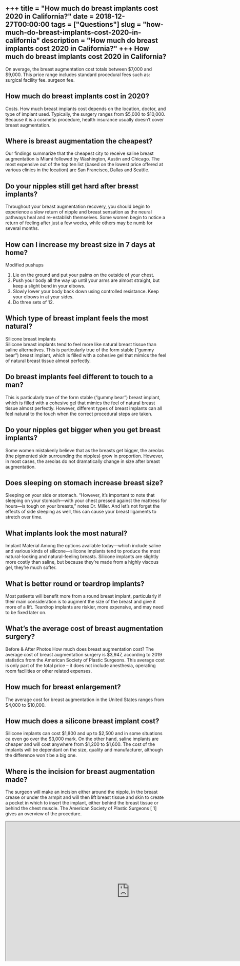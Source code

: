 +++
title = "How much do breast implants cost 2020 in California?"
date = 2018-12-27T00:00:00
tags = ["Questions"]
slug = "how-much-do-breast-implants-cost-2020-in-california"
description = "How much do breast implants cost 2020 in California?"
+++
How much do breast implants cost 2020 in California?
----------------------------------------------------

On average, the breast augmentation cost totals between $7,000 and $9,000. This price range includes standard procedural fees such as: surgical facility fee. surgeon fee.

How much do breast implants cost in 2020?
-----------------------------------------

Costs. How much breast implants cost depends on the location, doctor, and type of implant used. Typically, the surgery ranges from $5,000 to $10,000. Because it is a cosmetic procedure, health insurance usually doesn’t cover breast augmentation.

Where is breast augmentation the cheapest?
------------------------------------------

Our findings summarize that the cheapest city to receive saline breast augmentation is Miami followed by Washington, Austin and Chicago. The most expensive out of the top ten list (based on the lowest price offered at various clinics in the location) are San Francisco, Dallas and Seattle.

Do your nipples still get hard after breast implants?
-----------------------------------------------------

Throughout your breast augmentation recovery, you should begin to experience a slow return of nipple and breast sensation as the neural pathways heal and re-establish themselves. Some women begin to notice a return of feeling after just a few weeks, while others may be numb for several months.

How can I increase my breast size in 7 days at home?
----------------------------------------------------

Modified pushups

1. Lie on the ground and put your palms on the outside of your chest.
2. Push your body all the way up until your arms are almost straight, but keep a slight bend in your elbows.
3. Slowly lower your body back down using controlled resistance. Keep your elbows in at your sides.
4. Do three sets of 12.

Which type of breast implant feels the most natural?
----------------------------------------------------

Silicone breast implants  
Silicone breast implants tend to feel more like natural breast tissue than saline alternatives. This is particularly true of the form stable (“gummy bear”) breast implant, which is filled with a cohesive gel that mimics the feel of natural breast tissue almost perfectly.

Do breast implants feel different to touch to a man?
----------------------------------------------------

This is particularly true of the form stable (“gummy bear”) breast implant, which is filled with a cohesive gel that mimics the feel of natural breast tissue almost perfectly. However, different types of breast implants can all feel natural to the touch when the correct procedural steps are taken.

Do your nipples get bigger when you get breast implants?
--------------------------------------------------------

Some women mistakenly believe that as the breasts get bigger, the areolas (the pigmented skin surrounding the nipples) grow in proportion. However, in most cases, the areolas do not dramatically change in size after breast augmentation.

Does sleeping on stomach increase breast size?
----------------------------------------------

Sleeping on your side or stomach. “However, it’s important to note that sleeping on your stomach—with your chest pressed against the mattress for hours—is tough on your breasts,” notes Dr. Miller. And let’s not forget the effects of side sleeping as well, this can cause your breast ligaments to stretch over time.

What implants look the most natural?
------------------------------------

Implant Material Among the options available today—which include saline and various kinds of silicone—silicone implants tend to produce the most natural-looking and natural-feeling breasts. Silicone implants are slightly more costly than saline, but because they’re made from a highly viscous gel, they’re much softer.

What is better round or teardrop implants?
------------------------------------------

Most patients will benefit more from a round breast implant, particularly if their main consideration is to augment the size of the breast and give it more of a lift. Teardrop implants are riskier, more expensive, and may need to be fixed later on.

What’s the average cost of breast augmentation surgery?
-------------------------------------------------------

Before &amp; After Photos How much does breast augmentation cost? The average cost of breast augmentation surgery is $3,947, according to 2019 statistics from the American Society of Plastic Surgeons. This average cost is only part of the total price – it does not include anesthesia, operating room facilities or other related expenses.

How much for breast enlargement?
--------------------------------

The average cost for breast augmentation in the United States ranges from $4,000 to $10,000.

How much does a silicone breast implant cost?
---------------------------------------------

Silicone implants can cost $1,800 and up to $2,500 and in some situations ca even go over the $3,000 mark. On the other hand, saline implants are cheaper and will cost anywhere from $1,200 to $1,600. The cost of the implants will be dependant on the size, quality and manufacturer, although the difference won`t be a big one.

Where is the incision for breast augmentation made?
---------------------------------------------------

The surgeon will make an incision either around the nipple, in the breast crease or under the armpit and will then lift breast tissue and skin to create a pocket in which to insert the implant, either behind the breast tissue or behind the chest muscle. The American Society of Plastic Surgeons \[ 1\] gives an overview of the procedure.

<iframe allow="accelerometer; autoplay; clipboard-write; encrypted-media; gyroscope; picture-in-picture" allowfullscreen="" class="__youtube_prefs__  epyt-is-override  no-lazyload" data-no-lazy="1" data-origheight="433" data-origwidth="770" data-skipgform_ajax_framebjll="" height="433" id="_ytid_43298" loading="lazy" src="https://www.youtube.com/embed/R-TcE8dH41g?enablejsapi=1&autoplay=0&cc_load_policy=0&cc_lang_pref=&iv_load_policy=1&loop=0&modestbranding=0&rel=1&fs=1&playsinline=0&autohide=2&theme=dark&color=red&controls=1&" title="YouTube player" width="770"></iframe>